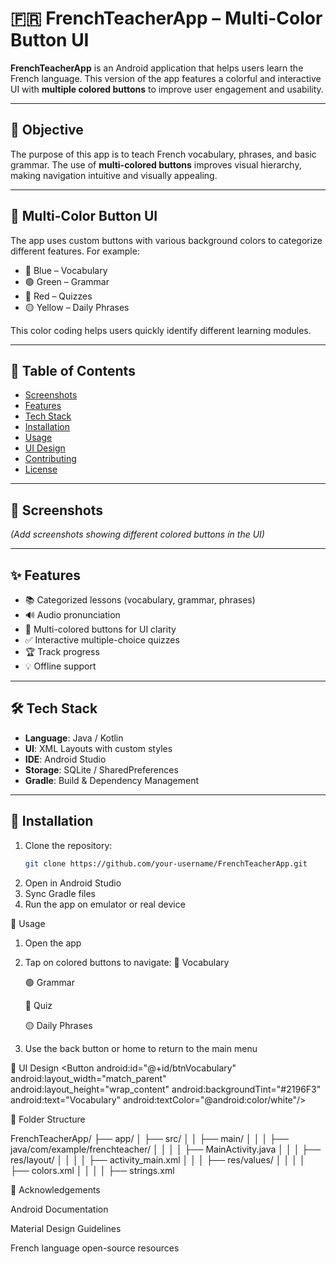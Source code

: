 # 🇫🇷 FrenchTeacherApp – Multi-Color Button UI

**FrenchTeacherApp** is an Android application that helps users learn the French language. This version of the app features a colorful and interactive UI with **multiple colored buttons** to improve user engagement and usability.

---

## 🎯 Objective

The purpose of this app is to teach French vocabulary, phrases, and basic grammar. The use of **multi-colored buttons** improves visual hierarchy, making navigation intuitive and visually appealing.

---

## 🌈 Multi-Color Button UI

The app uses custom buttons with various background colors to categorize different features. For example:

- 🔵 Blue – Vocabulary
- 🟢 Green – Grammar
- 🔴 Red – Quizzes
- 🟡 Yellow – Daily Phrases

This color coding helps users quickly identify different learning modules.

---

## 🧾 Table of Contents

- [Screenshots](#-screenshots)
- [Features](#-features)
- [Tech Stack](#-tech-stack)
- [Installation](#-installation)
- [Usage](#-usage)
- [UI Design](#-ui-design)
- [Contributing](#-contributing)
- [License](#-license)

---

## 📱 Screenshots

*(Add screenshots showing different colored buttons in the UI)*

---

## ✨ Features

- 📚 Categorized lessons (vocabulary, grammar, phrases)
- 🔊 Audio pronunciation
- 🎨 Multi-colored buttons for UI clarity
- ✅ Interactive multiple-choice quizzes
- 🏆 Track progress
- 💡 Offline support

---

## 🛠 Tech Stack

- **Language**: Java / Kotlin
- **UI**: XML Layouts with custom styles
- **IDE**: Android Studio
- **Storage**: SQLite / SharedPreferences
- **Gradle**: Build & Dependency Management

---

## 🔧 Installation

1. Clone the repository:
   ```bash
   git clone https://github.com/your-username/FrenchTeacherApp.git
2. Open in Android Studio
3. Sync Gradle files
4. Run the app on emulator or real device

📲 Usage
1. Open the app
2. Tap on colored buttons to navigate:
    🔵 Vocabulary

    🟢 Grammar

    🔴 Quiz

    🟡 Daily Phrases
3. Use the back button or home to return to the main menu

🎨 UI Design
 <Button
    android:id="@+id/btnVocabulary"
    android:layout_width="match_parent"
    android:layout_height="wrap_content"
    android:backgroundTint="#2196F3"  <!-- Blue -->
    android:text="Vocabulary"
    android:textColor="@android:color/white"/>

📁 Folder Structure
    
FrenchTeacherApp/
├── app/
│   ├── src/
│   │   ├── main/
│   │   │   ├── java/com/example/frenchteacher/
│   │   │   │   ├── MainActivity.java
│   │   │   ├── res/layout/
│   │   │   │   ├── activity_main.xml
│   │   │   ├── res/values/
│   │   │   │   ├── colors.xml
│   │   │   │   ├── strings.xml

 
   🙌 Acknowledgements
   
  Android Documentation

Material Design Guidelines

French language open-source resources




